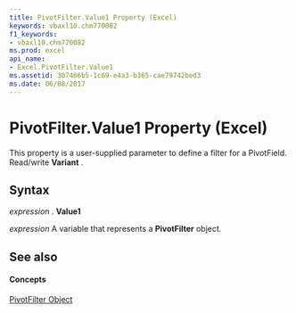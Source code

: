 ```yaml
---
title: PivotFilter.Value1 Property (Excel)
keywords: vbaxl10.chm770082
f1_keywords:
- vbaxl10.chm770082
ms.prod: excel
api_name:
- Excel.PivotFilter.Value1
ms.assetid: 307466b5-1c69-e4a3-b365-cae79742bed3
ms.date: 06/08/2017
---
```



# PivotFilter.Value1 Property (Excel)

This property is a user-supplied parameter to define a filter for a PivotField. Read/write **Variant** .


## Syntax

 _expression_ . **Value1**

 _expression_ A variable that represents a **PivotFilter** object.


## See also


#### Concepts


[PivotFilter Object](pivotfilter-object-excel.md)

